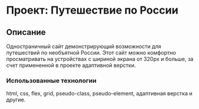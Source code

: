 # Проект: Путешествие по России

## Описание

Одностраничный сайт демонстрирующий возможности для путешествий по необъятной России.
Этот сайт можно комфортно просматривать на устройствах с шириной экрана от 320px и больше,
за счет примененной в проекте адаптивной верстки.

### Использованные технологии

html, css, flex, grid, pseudo-class, pseudo-element, адаптивная верстка и другие.


